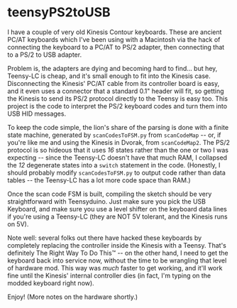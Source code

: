 # teensyPS2toUSB

I have a couple of very old Kinesis Contour keyboards. These are ancient PC/AT keyboards which I've been using with a Macintosh via the hack of connecting the keyboard to a PC/AT to PS/2 adapter, then connecting that to a PS/2 to USB adapter.

Problem is, the adapters are dying and becoming hard to find... but hey, Teensy-LC is cheap, and it's small enough to fit into the Kinesis case. Disconnecting the Kinesis' PC/AT cable from its controller board is easy, and it even uses a connector that a standard 0.1" header will fit, so getting the Kinesis to send its PS/2 protocol directly to the Teensy is easy too. This project is the code to interpret the PS/2 keyboard codes and turn them into USB HID messages.

To keep the code simple, the lion's share of the parsing is done with a finite state machine, generated by `scanCodesToFSM.py` from `scanCodeMap` -- or, if you're like me and using the Kinesis in Dvorak, from `scanCodeMap2`. The PS/2 protocol is so hideous that it uses _16_ states rather than the one or two I was expecting -- since the Teensy-LC doesn't have that much RAM, I collapsed the _12_ degenerate states into a `switch` statement in the code. (Honestly, I should probably modify `scanCodesToFSM.py` to output code rather than data tables -- the Teensy-LC has a lot more code space than RAM.)

Once the scan code FSM is built, compiling the sketch should be very straightforward with Teensyduino. Just make sure you pick the USB Keyboard, and make sure you use a level shifter on the keyboard data lines if you're using a Teensy-LC (they are NOT 5V tolerant, and the Kinesis runs on 5V).

Note well: several folks out there have hacked these keyboards by completely replacing the controller inside the Kinesis with a Teensy. That's definitely The Right Way To Do This™ -- on the other hand, I need to get the keyboard back into service now, without the time to be wrangling that level of hardware mod. This way was _much_ faster to get working, and it'll work fine until the Kinesis' internal controller dies (in fact, I'm typing on the modded keyboard right now).

Enjoy! (More notes on the hardware shortly.)

